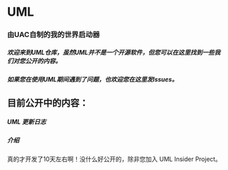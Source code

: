 # UML
### 由UAC自制的我的世界启动器
##### 欢迎来到UML仓库，虽然UML并不是一个开源软件，但您可以在这里找到一些我们对您公开的内容。 
##### 如果您在使用UML期间遇到了问题，也欢迎您在这里发Issues。

## 目前公开中的内容：

##### UML 更新日志

##### 介绍
真的才开发了10天左右啊！没什么好公开的，除非您加入 UML Insider Project。
